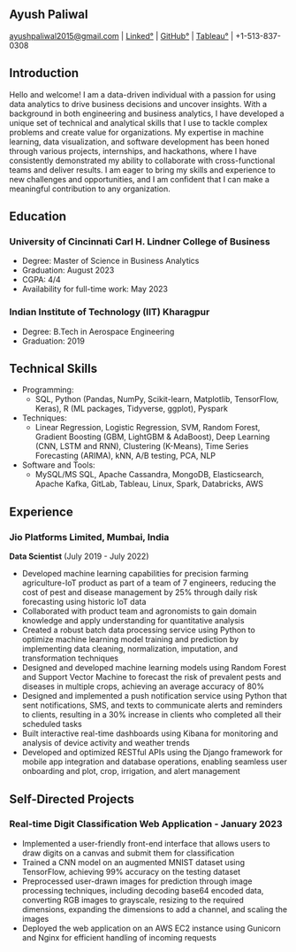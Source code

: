 ## Ayush Paliwal
ayushpaliwal2015@gmail.com | [Linked°](https://www.linkedin.com/in/ayush-paliwal-2015/) | [GitHub°](https://github.com/ayushpaliwal2015) | [Tableau°](https://public.tableau.com/app/profile/ayush5350) | +1-513-837-0308

## Introduction
Hello and welcome! I am a data-driven individual with a passion for using data analytics to drive business decisions and uncover insights. With a background in both engineering and business analytics, I have developed a unique set of technical and analytical skills that I use to tackle complex problems and create value for organizations. My expertise in machine learning, data visualization, and software development has been honed through various projects, internships, and hackathons, where I have consistently demonstrated my ability to collaborate with cross-functional teams and deliver results. I am eager to bring my skills and experience to new challenges and opportunities, and I am confident that I can make a meaningful contribution to any organization.


## Education

### University of Cincinnati Carl H. Lindner College of Business 
- Degree: Master of Science in Business Analytics 
- Graduation: August 2023
- CGPA: 4/4 
- Availability for full-time work: May 2023

### Indian Institute of Technology (IIT) Kharagpur
- Degree: B.Tech in Aerospace Engineering 
- Graduation: 2019 



## Technical Skills
- Programming:
  - SQL, Python (Pandas, NumPy, Scikit-learn, Matplotlib, TensorFlow, Keras), R (ML packages, Tidyverse, ggplot), Pyspark
- Techniques:
  - Linear Regression, Logistic Regression, SVM, Random Forest, Gradient Boosting (GBM, LightGBM & AdaBoost), Deep Learning (CNN, LSTM and RNN), Clustering (K-Means), Time Series Forecasting (ARIMA), kNN, A/B testing, PCA, NLP
- Software and Tools:
  - MySQL/MS SQL, Apache Cassandra, MongoDB, Elasticsearch, Apache Kafka, GitLab, Tableau, Linux, Spark, Databricks, AWS


## Experience

### Jio Platforms Limited, Mumbai, India
**Data Scientist** (July 2019 - July 2022)
- Developed machine learning capabilities for precision farming agriculture-IoT product as part of a team of 7 engineers, reducing the cost of pest and disease management by 25% through daily risk forecasting using historic IoT data
- Collaborated with product team and agronomists to gain domain knowledge and apply understanding for quantitative analysis
- Created a robust batch data processing service using Python to optimize machine learning model training and prediction by implementing data cleaning, normalization, imputation, and transformation techniques
- Designed and developed machine learning models using Random Forest and Support Vector Machine to forecast the risk of prevalent pests and diseases in multiple crops, achieving an average accuracy of 80%
- Designed and implemented a push notification service using Python that sent notifications, SMS, and texts to communicate alerts and reminders to clients, resulting in a 30% increase in clients who completed all their scheduled tasks
- Built interactive real-time dashboards using Kibana for monitoring and analysis of device activity and weather trends
- Developed and optimized RESTful APIs using the Django framework for mobile app integration and database operations, enabling seamless user onboarding and plot, crop, irrigation, and alert management


## Self-Directed Projects

### Real-time Digit Classification Web Application - January 2023
- Implemented a user-friendly front-end interface that allows users to draw digits on a canvas and submit them for classification
- Trained a CNN model on an augmented MNIST dataset using TensorFlow, achieving 99% accuracy on the testing dataset
- Preprocessed user-drawn images for prediction through image processing techniques, including decoding base64 encoded data, converting RGB images to grayscale, resizing to the required dimensions, expanding the dimensions to add a channel, and scaling the images
- Deployed the web application on an AWS EC2 instance using Gunicorn and Nginx for efficient handling of incoming requests
